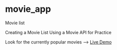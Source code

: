 # movie_app
Movie list 

Creating a Movie List Using a Movie API for Practice

Look for the currently popular movies --> [Live Demo](https://apimovielistapp.netlify.app/)
